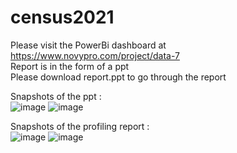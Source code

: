 # census2021

Please visit the PowerBi dashboard at https://www.novypro.com/project/data-7    
Report is in the form of a ppt  
Please download  report.ppt to go through the report  

Snapshots of the ppt :  
![image](https://user-images.githubusercontent.com/97246536/214605632-06ca068a-1804-4403-ab37-1fa5a28f31e9.png)
![image](https://user-images.githubusercontent.com/97246536/214605749-753ef63c-3c88-4079-bfb3-cabb849e1aa3.png)

Snapshots of the profiling report   :   
![image](https://user-images.githubusercontent.com/97246536/214606200-14c0e290-caf7-49b3-9689-4a675e4cafb1.png)
![image](https://user-images.githubusercontent.com/97246536/214606270-9507507c-4f2a-4cde-b4ad-c979f13d9f35.png)


